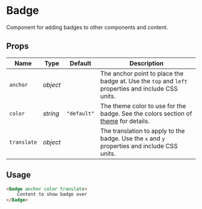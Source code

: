 # Badge

Component for adding badges to other components and content.

## Props
| Name | Type | Default | Description |
| --- | --- | --- | --- |
| `anchor` | _object_ | | The anchor point to place the badge at. Use the `top` and `left` properties and include CSS units. |
| `color` | _string_ | `"default"` | The theme color to use for the badge. See the colors section of [theme](./theme.md) for details. |
| `translate` | _object_ | | The translation to apply to the badge. Use the `x` and `y` properties and include CSS units. |

## Usage
```html
<Badge anchor color translate>
    Content to show badge over
</Badge>
```
